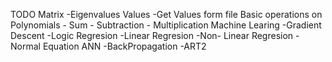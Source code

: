 



TODO
  Matrix
    -Eigenvalues Values
    -Get Values form file
  Basic operations on Polynomials
    - Sum
    - Subtraction
    - Multiplication
  Machine Learing
    -Gradient Descent 
      -Logic Regresion
      -Linear Regresion
      -Non- Linear Regresion
    -Normal Equation
  ANN
    -BackPropagation
    -ART2
  
    